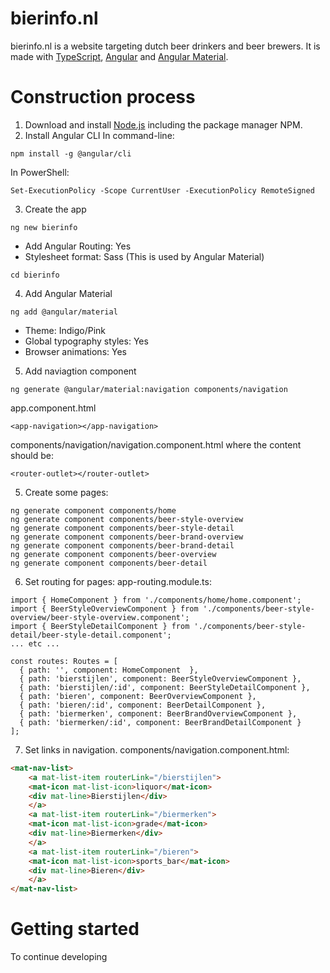 # bierinfo.nl
bierinfo.nl is a website targeting dutch beer drinkers and beer brewers. It is made with [TypeScript](https://www.typescriptlang.org), [Angular](https://angular.io) and [Angular Material](https://material.angular.io).

# Construction process
1. Download and install [Node.js](https://nodejs.org) including the package manager NPM.
2. Install Angular CLI
In command-line:
```
npm install -g @angular/cli
```
In PowerShell:
```
Set-ExecutionPolicy -Scope CurrentUser -ExecutionPolicy RemoteSigned
```
3. Create the app
```
ng new bierinfo
```
* Add Angular Routing: Yes
* Stylesheet format: Sass (This is used by Angular Material)
```
cd bierinfo
```

4. Add Angular Material
```
ng add @angular/material
```
* Theme: Indigo/Pink
* Global typography styles: Yes
* Browser animations: Yes

5. Add naviagtion component

```
ng generate @angular/material:navigation components/navigation
```

app.component.html
```
<app-navigation></app-navigation>
```

components/navigation/navigation.component.html where the content should be:
```
<router-outlet></router-outlet>
```

5. Create some pages:

```
ng generate component components/home
ng generate component components/beer-style-overview
ng generate component components/beer-style-detail
ng generate component components/beer-brand-overview
ng generate component components/beer-brand-detail
ng generate component components/beer-overview
ng generate component components/beer-detail
```

6. Set routing for pages:
app-routing.module.ts:
```
import { HomeComponent } from './components/home/home.component';
import { BeerStyleOverviewComponent } from './components/beer-style-overview/beer-style-overview.component';
import { BeerStyleDetailComponent } from './components/beer-style-detail/beer-style-detail.component';
... etc ...

const routes: Routes = [
  { path: '', component: HomeComponent  },
  { path: 'bierstijlen', component: BeerStyleOverviewComponent },
  { path: 'bierstijlen/:id', component: BeerStyleDetailComponent },
  { path: 'bieren', component: BeerOverviewComponent },
  { path: 'bieren/:id', component: BeerDetailComponent },
  { path: 'biermerken', component: BeerBrandOverviewComponent },
  { path: 'biermerken/:id', component: BeerBrandDetailComponent }
];
```

7. Set links in navigation.
components/navigation.component.html:
```html
<mat-nav-list>
    <a mat-list-item routerLink="/bierstijlen">
    <mat-icon mat-list-icon>liquor</mat-icon>
    <div mat-line>Bierstijlen</div>
    </a>
    <a mat-list-item routerLink="/biermerken">
    <mat-icon mat-list-icon>grade</mat-icon>
    <div mat-line>Biermerken</div>
    </a>
    <a mat-list-item routerLink="/bieren">
    <mat-icon mat-list-icon>sports_bar</mat-icon>
    <div mat-line>Bieren</div>
    </a>
</mat-nav-list>
```

# Getting started
To continue developing